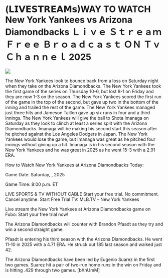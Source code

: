 # (𝗟𝗜𝗩𝗘𝗦𝗧𝗥𝗘𝗔𝗠𝘀)WAY TO WATCH New York Yankees vs Arizona Diamondbacks Ｌｉｖｅ Ｓｔｒｅａｍ Ｆｒｅｅ Ｂｒｏａｄｃａｓｔ ＯＮ Ｔｖ Ｃｈａｎｎｅｌ  2025  
  
  
[![](https://i.imgur.com/qSNzIqt.png)](https://movie.rssnews.media/iQifdztOI.php)  
  
The New York Yankees look to bounce back from a loss on Saturday night when they take on the Arizona Diamondbacks. The New York Yankees took the first game of the series on Thursday 10-6, but lost 8-1 on Friday and they are now 1-3 on the season. The New York Yankees scored the first run of the game in the top of the second, but gave up two in the bottom of the inning and trailed the rest of the game. The New York Yankees managed just three hits and Jameson Taillon gave up six runs in four and a third innings. The New York Yankees will give the ball to Shota Imanaga on Saturday as they look to clinch at least a series split with the Arizona Diamondbacks. Imanaga will be making his second start this season after he pitched against the Los Angeles Dodgers in Japan. The New York Yankees would lose the game, but Imanaga was great as he pitched four innings without giving up a hit. Imanaga is in his second season with the New York Yankees and he was great in 2025 as he went 15-3 with a 2.91 ERA.

How to Watch New York Yankees at Arizona Diamondbacks Today:

Game Date: Saturday, , 2025

Game Time: 8:00 p.m. ET

LIVE SPORTS & TV WITHOUT CABLE
Start your free trial. No commitment. Cancel anytime.
Start Free Trial
TV: MLB.TV – New York Yankees

Live stream the New York Yankees at Arizona Diamondbacks game on Fubo: Start your free trial now!

The Arizona Diamondbacks will counter with Brandon Pfaadt as they try and win a second straight game.

Pfaadt is entering his third season with the Arizona Diamondbacks. He went 11-10 in 2025 with a 4.71 ERA. He struck out 185 last season and walked just 42.

The Arizona Diamondbacks have been led by Eugenio Suarez in the first two games. Suarez hit a pair of two-run home runs in the win on Friday and is hitting .429 through two games. [bXhUmM]